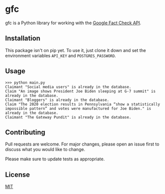 # gfc

gfc is a Python library for working with the [Google Fact Check API](https://developers.google.com/fact-check/tools/api/).

## Installation

This package isn't on pip yet.  To use it, just clone it down and set the environment variables `API_KEY` and `POSTGRES_PASSWORD`.

## Usage

```
>>> python main.py
Claimant "Social media users" is already in the database.
Claim "An image shows President Joe Biden sleeping at G-7 summit" is already in the database.
Claimant "Bloggers" is already in the database.
Claim "The 2020 election results in Pennsylvania “show a statistically impossible pattern” and votes were manufactured for Joe Biden." is already in the database.
Claimant "The Gateway Pundit" is already in the database.
```

## Contributing
Pull requests are welcome. For major changes, please open an issue first to discuss what you would like to change.

Please make sure to update tests as appropriate.

## License
[MIT](https://choosealicense.com/licenses/mit/)